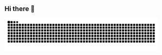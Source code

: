 ## Hi there 👋

![Snake animation](https://raw.githubusercontent.com/thatguyinabeanie/thatguyinabeanie/output/github-contribution-grid-snake.svg)

<!--
**thatguyinabeanie/thatguyinabeanie** is a ✨ _special_ ✨ repository because its `README.md` (this file) appears on your GitHub profile.

Here are some ideas to get you started:

- 🔭 I’m currently working on ...
- 🌱 I’m currently learning ...
- 👯 I’m looking to collaborate on ...
- 🤔 I’m looking for help with ...
- 💬 Ask me about ...
- 📫 How to reach me: ...
- 😄 Pronouns: ...
- ⚡ Fun fact: ...
-->
